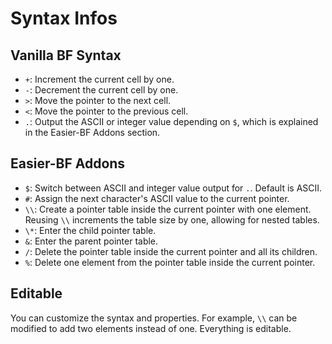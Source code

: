 # Syntax Infos

## Vanilla BF Syntax

- `+`: Increment the current cell by one.
- `-`: Decrement the current cell by one.
- `>`: Move the pointer to the next cell.
- `<`: Move the pointer to the previous cell.
- `.`: Output the ASCII or integer value depending on `$`, which is explained in the Easier-BF Addons section.

## Easier-BF Addons

- `$`: Switch between ASCII and integer value output for `.`. Default is ASCII.
- `#`: Assign the next character's ASCII value to the current pointer.
- `\\`: Create a pointer table inside the current pointer with one element. Reusing `\\` increments the table size by one, allowing for nested tables.
- `\*`: Enter the child pointer table.
- `&`: Enter the parent pointer table.
- `/`: Delete the pointer table inside the current pointer and all its children.
- `%`: Delete one element from the pointer table inside the current pointer.

## Editable

You can customize the syntax and properties. For example, `\\` can be modified to add two elements instead of one. Everything is editable.
